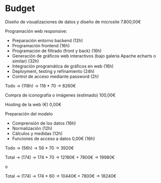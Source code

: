 # Budget

Diseño de visualizaciones de datos y diseño de microsite	7.800,00€

Programación web responsive:		
- Preparación entorno backend	(12h)	
- Programación frontend (16h)	
- Programación de filtrado (front y back) (16h)	
- Generación de gráficos web interactivos (bajo galería Apache echarts o similar) (32h)
- Integración programática de gráficos en web (16h)
- Deployment, testing y refinamiento (24h)
- Control de acceso mediante password (2h)
  
Todo -> (118h) -> 118 * 70 -> 8260€
		
Compra de iconografía o imágenes (estimado) 100,00€		
		
Hosting de la web (€) 0,00€		
		
Preparación del modelo		
- Comprensión de los datos (16h)	
- Normalización (12h)
- Cálculos y medidas (12h)
- Funciones de acceso a datos 0,00€ (16h)	

Todo -> (56h) -> 56 * 70 -> 3920€

Total -> (174) -> 174 * 70 -> 12180€ + 7800€ -> 19980€

o 

Total -> (174) -> 174 * 60 -> 10440€ + 7800€ -> 18240€

